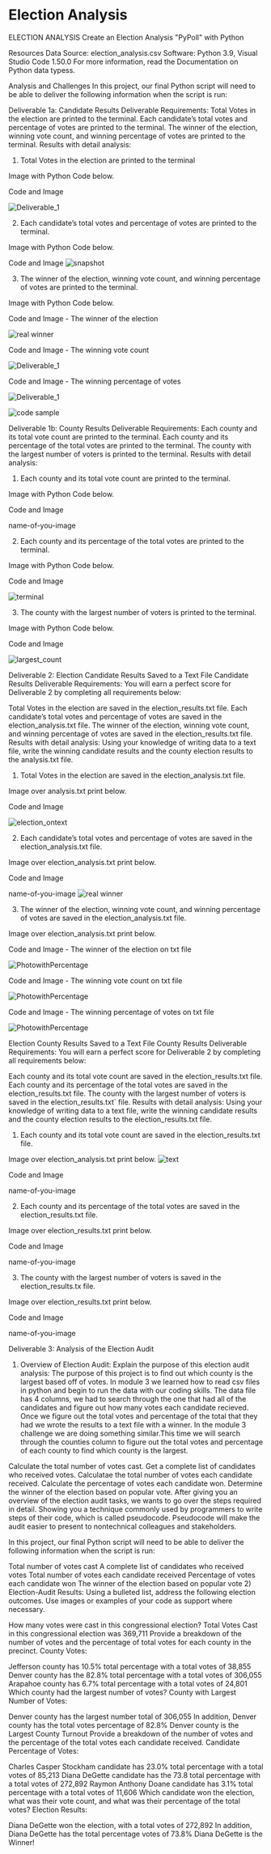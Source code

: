 # Election Analysis
ELECTION ANALYSIS
Create an Election Analysis "PyPoll" with Python

Resources
Data Source: election_analysis.csv
Software: Python 3.9, Visual Studio Code 1.50.0
For more information, read the Documentation on Python data typess.

Analysis and Challenges
In this project, our final Python script will need to be able to deliver the following information when the script is run:


Deliverable 1a: Candidate Results
Deliverable Requirements:
Total Votes in the election are printed to the terminal.
Each candidate’s total votes and percentage of votes are printed to the terminal.
The winner of the election, winning vote count, and winning percentage of votes are printed to the terminal.
Results with detail analysis:
1. Total Votes in the election are printed to the terminal

Image with Python Code below.

Code and Image


![Deliverable_1](https://user-images.githubusercontent.com/111712209/190893168-db9508a8-aac9-4fc0-a94a-31a0862f4f4c.png)

2. Each candidate’s total votes and percentage of votes are printed to the terminal.

Image with Python Code below.

Code and Image
![snapshot](https://user-images.githubusercontent.com/111712209/190893200-fda41b8a-c88f-461a-9143-daad1fdf52d2.png)


3. The winner of the election, winning vote count, and winning percentage of votes are printed to the terminal.

Image with Python Code below.

Code and Image - The winner of the election

![real winner](https://user-images.githubusercontent.com/111712209/190894012-b557b0fd-71ff-40fd-a073-ac4cf19de44d.png)


Code and Image - The winning vote count

![Deliverable_1](https://user-images.githubusercontent.com/111712209/190893245-19d6271d-af17-4b86-84ac-e328b5006c2b.png)


Code and Image - The winning percentage of votes

![Deliverable_1](https://user-images.githubusercontent.com/111712209/190893253-38aa2d43-3e9f-4614-b029-5587450d5b66.png)

![code sample](https://user-images.githubusercontent.com/111712209/190893970-31733351-8a4e-45b0-b6ab-1bdecb42d84f.png)

Deliverable 1b: County Results
Deliverable Requirements:
Each county and its total vote count are printed to the terminal.
Each county and its percentage of the total votes are printed to the terminal.
The county with the largest number of voters is printed to the terminal.
Results with detail analysis:
1. Each county and its total vote count are printed to the terminal.

Image with Python Code below.

Code and Image

name-of-you-image

2. Each county and its percentage of the total votes are printed to the terminal.

Image with Python Code below.

Code and Image

![terminal](https://user-images.githubusercontent.com/111712209/190893291-90c922b6-ca20-4251-bd7a-75b4f72a9a7e.png)

3. The county with the largest number of voters is printed to the terminal.

Image with Python Code below.

Code and Image

![largest_count](https://user-images.githubusercontent.com/111712209/190893333-86044d75-d664-4f46-ae4e-da780d063814.png)

Deliverable 2: Election Candidate Results Saved to a Text File
Candidate Results Deliverable Requirements:
You will earn a perfect score for Deliverable 2 by completing all requirements below:

Total Votes in the election are saved in the election_results.txt file.
Each candidate’s total votes and percentage of votes are saved in the election_analysis.txt file.
The winner of the election, winning vote count, and winning percentage of votes are saved in the election_results.txt file.
Results with detail analysis:
Using your knowledge of writing data to a text file, write the winning candidate results and the county election results to the analysis.txt file.

1. Total Votes in the election are saved in the election_analysis.txt file.

Image over analysis.txt print below.

Code and Image

![election_ontext](https://user-images.githubusercontent.com/111712209/190893824-d144011b-9eee-49aa-805f-6f69f0994c6d.png)

2. Each candidate’s total votes and percentage of votes are saved in the election_analysis.txt file.

Image over election_analysis.txt print below.

Code and Image

name-of-you-image
![real winner](https://user-images.githubusercontent.com/111712209/190893770-67eccb10-67e6-489c-a0e7-7bc3d567f54b.png)

3. The winner of the election, winning vote count, and winning percentage of votes are saved in the election_analysis.txt file.

Image over election_analysis.txt print below.

Code and Image - The winner of the election on txt file

![PhotowithPercentage](https://user-images.githubusercontent.com/111712209/190893893-c2c26968-5113-4914-aeb2-60e63f6f1c45.png)


Code and Image - The winning vote count on txt file

![PhotowithPercentage](https://user-images.githubusercontent.com/111712209/190893889-5bcaf76b-38ae-4e56-be94-9a5a7e4e12bc.png)


Code and Image - The winning percentage of votes on txt file

![PhotowithPercentage](https://user-images.githubusercontent.com/111712209/190893881-33e5797b-990e-49dc-a77b-3668fdd0619d.png)

Election County Results Saved to a Text File
County Results Deliverable Requirements:
You will earn a perfect score for Deliverable 2 by completing all requirements below:

Each county and its total vote count are saved in the election_results.txt file.
Each county and its percentage of the total votes are saved in the election_results.txt file.
The county with the largest number of voters is saved in the election_results.txt` file.
Results with detail analysis:
Using your knowledge of writing data to a text file, write the winning candidate results and the county election results to the election_results.txt file.

1. Each county and its total vote count are saved in the election_results.txt file.

Image over election_analysis.txt print below.
![text](https://user-images.githubusercontent.com/111712209/190893079-c9c0f2fa-3dc8-46e1-ba69-f72e1f06cd5a.png)

Code and Image

name-of-you-image

2. Each county and its percentage of the total votes are saved in the election_results.txt file.

Image over election_results.txt print below.

Code and Image

name-of-you-image

3. The county with the largest number of voters is saved in the election_results.tx file.

Image over election_results.txt print below.

Code and Image

name-of-you-image

Deliverable 3: Analysis of the Election Audit
1) Overview of Election Audit:
Explain the purpose of this election audit analysis:
The purpose of this project is to find out which county is the largest based off of votes. In module 3 we learned how to read csv files in python and begin to run the data with our coding skills. The data file has 4 columns, we had to search through the one that had all of the candidates and figure out how many votes each candidate recieved. Once we figure out the total votes and percentage of the total that they had we wrote the results to a text file with a winner. In the module 3 challenge we are doing something similar.This time we will search through the counties column to figure out the total votes and percentage of each county to find which county is the largest.

Calculate the total number of votes cast.
Get a complete list of candidates who received votes.
Calculatae the total number of votes each candidate received.
Calculate the percentage of votes each candidate won.
Determine the winner of the election based on popular vote.
After giving you an overview of the election audit tasks, we wants to go over the steps required in detail. Showing you a technique commonly used by programmers to write steps of their code, which is called pseudocode. Pseudocode will make the audit easier to present to nontechnical colleagues and stakeholders.

In this project, our final Python script will need to be able to deliver the following information when the script is run:

Total number of votes cast
A complete list of candidates who received votes
Total number of votes each candidate received
Percentage of votes each candidate won
The winner of the election based on popular vote
2) Election-Audit Results:
Using a bulleted list, address the following election outcomes. Use images or examples of your code as support where necessary.

How many votes were cast in this congressional election?
Total Votes Cast in this congressional election was 369,711
Provide a breakdown of the number of votes and the percentage of total votes for each county in the precinct.
County Votes:

Jefferson county has 10.5% total percentage with a total votes of 38,855
Denver county has the 82.8% total percentage with a total votes of 306,055
Arapahoe county has 6.7% total percentage with a total votes of 24,801
Which county had the largest number of votes?
County with Largest Number of Votes:

Denver county has the largest number total of 306,055
In addition, Denver county has the total votes percentage of 82.8%
Denver county is the Largest County Turnout
Provide a breakdown of the number of votes and the percentage of the total votes each candidate received.
Candidate Percentage of Votes:

Charles Casper Stockham candidate has 23.0% total percentage with a total votes of 85,213
Diana DeGette candidate has the 73.8 total percentage with a total votes of 272,892
Raymon Anthony Doane candidate has 3.1% total percentage with a total votes of 11,606
Which candidate won the election, what was their vote count, and what was their percentage of the total votes?
Election Results:

Diana DeGette won the election, with a total votes of 272,892
In addition, Diana DeGette has the total percentage votes of 73.8%
Diana DeGette is the Winner!
